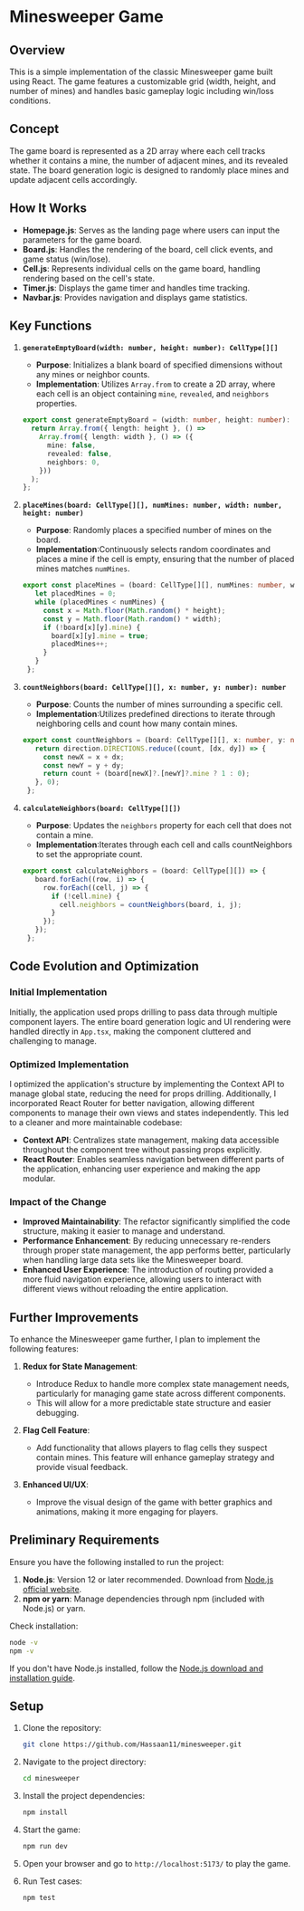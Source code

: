 # Minesweeper Game

## Overview
This is a simple implementation of the classic Minesweeper game built using React. The game features a customizable grid (width, height, and number of mines) and handles basic gameplay logic including win/loss conditions.

## Concept
The game board is represented as a 2D array where each cell tracks whether it contains a mine, the number of adjacent mines, and its revealed state. The board generation logic is designed to randomly place mines and update adjacent cells accordingly.

## How It Works
- **Homepage.js**: Serves as the landing page where users can input the parameters for the game board.
- **Board.js**: Handles the rendering of the board, cell click events, and game status (win/lose).
- **Cell.js**: Represents individual cells on the game board, handling rendering based on the cell's state.
- **Timer.js**: Displays the game timer and handles time tracking.
- **Navbar.js**: Provides navigation and displays game statistics.

## Key Functions

1. **`generateEmptyBoard(width: number, height: number): CellType[][]`**
   - **Purpose**: Initializes a blank board of specified dimensions without any mines or neighbor counts.
   - **Implementation**: Utilizes `Array.from` to create a 2D array, where each cell is an object containing `mine`, `revealed`, and `neighbors` properties.

   ```typescript
   export const generateEmptyBoard = (width: number, height: number): CellType[][] => {
     return Array.from({ length: height }, () =>
       Array.from({ length: width }, () => ({
         mine: false,
         revealed: false,
         neighbors: 0,
       }))
     );
   };
   ```

2. **`placeMines(board: CellType[][], numMines: number, width: number, height: number)`**
   - **Purpose**: Randomly places a specified number of mines on the board.
   - **Implementation**:Continuously selects random coordinates and places a mine if the cell is empty, ensuring that the number of placed mines matches `numMines`.

   ```typescript
   export const placeMines = (board: CellType[][], numMines: number, width: number, height: number) => {
      let placedMines = 0;
      while (placedMines < numMines) {
        const x = Math.floor(Math.random() * height);
        const y = Math.floor(Math.random() * width);
        if (!board[x][y].mine) {
          board[x][y].mine = true;
          placedMines++;
        }
      }
    };
   ```

3. **`countNeighbors(board: CellType[][], x: number, y: number): number`**
   - **Purpose**: Counts the number of mines surrounding a specific cell.
   - **Implementation**:Utilizes predefined directions to iterate through neighboring cells and count how many contain mines.

   ```typescript
   export const countNeighbors = (board: CellType[][], x: number, y: number): number => {
      return direction.DIRECTIONS.reduce((count, [dx, dy]) => {
        const newX = x + dx;
        const newY = y + dy;
        return count + (board[newX]?.[newY]?.mine ? 1 : 0);
      }, 0);
    };
   ```

4. **`calculateNeighbors(board: CellType[][])`**
   - **Purpose**: Updates the `neighbors` property for each cell that does not contain a mine.
   - **Implementation**:Iterates through each cell and calls countNeighbors to set the appropriate count.

   ```typescript
   export const calculateNeighbors = (board: CellType[][]) => {
      board.forEach((row, i) => {
        row.forEach((cell, j) => {
          if (!cell.mine) {
            cell.neighbors = countNeighbors(board, i, j);
          }
        });
      });
    };
   ```

## Code Evolution and Optimization

### Initial Implementation
Initially, the application used props drilling to pass data through multiple component layers. The entire board generation logic and UI rendering were handled directly in `App.tsx`, making the component cluttered and challenging to manage. 

### Optimized Implementation
I optimized the application's structure by implementing the Context API to manage global state, reducing the need for props drilling. Additionally, I incorporated React Router for better navigation, allowing different components to manage their own views and states independently. This led to a cleaner and more maintainable codebase:
- **Context API**: Centralizes state management, making data accessible throughout the component tree without passing props explicitly.
- **React Router**: Enables seamless navigation between different parts of the application, enhancing user experience and making the app modular.

### Impact of the Change
- **Improved Maintainability**: The refactor significantly simplified the code structure, making it easier to manage and understand.
- **Performance Enhancement**: By reducing unnecessary re-renders through proper state management, the app performs better, particularly when handling large data sets like the Minesweeper board.
- **Enhanced User Experience**: The introduction of routing provided a more fluid navigation experience, allowing users to interact with different views without reloading the entire application.

## Further Improvements
To enhance the Minesweeper game further, I plan to implement the following features:

1. **Redux for State Management**: 
   - Introduce Redux to handle more complex state management needs, particularly for managing game state across different components.
   - This will allow for a more predictable state structure and easier debugging.

2. **Flag Cell Feature**:
   - Add functionality that allows players to flag cells they suspect contain mines. This feature will enhance gameplay strategy and provide visual feedback.

3. **Enhanced UI/UX**:
   - Improve the visual design of the game with better graphics and animations, making it more engaging for players.

## Preliminary Requirements
Ensure you have the following installed to run the project:
1. **Node.js**: Version 12 or later recommended. Download from [Node.js official website](https://nodejs.org/).
2. **npm or yarn**: Manage dependencies through npm (included with Node.js) or yarn.

Check installation:
```bash
node -v
npm -v
```

If you don't have Node.js installed, follow the [Node.js download and installation guide](https://nodejs.org/).

## Setup
1. Clone the repository:
   ```bash
   git clone https://github.com/Hassaan11/minesweeper.git
   ```
2. Navigate to the project directory:
   ```bash
   cd minesweeper
   ```
3. Install the project dependencies:
   ```bash
   npm install
   ```
4. Start the game:
   ```bash
   npm run dev
   ```

5. Open your browser and go to `http://localhost:5173/` to play the game.

6. Run Test cases:
   ```bash
   npm test
   ```